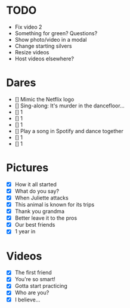 # TODO

- Fix video 2
- Something for green? Questions?
- Show photo/video in a modal
- Change starting silvers
- Resize videos
- Host videos elsewhere?

# Dares

- [] Mimic the Netflix logo
- [] Sing-along: It's murder in the dancefloor...
- [] 1
- [] 1
- [] 1
- [] Play a song in Spotify and dance together
- [] 1
- [] 1

# Pictures

- [x] How it all started
- [x] What do you say?
- [x] When Juliette attacks
- [x] This animal is known for its trips
- [x] Thank you grandma
- [x] Better leave it to the pros
- [x] Our best friends
- [x] 1 year in

# Videos

- [x] The first friend
- [x] You're so smart!
- [x] Gotta start practicing
- [x] Who are you?
- [x] I believe...
